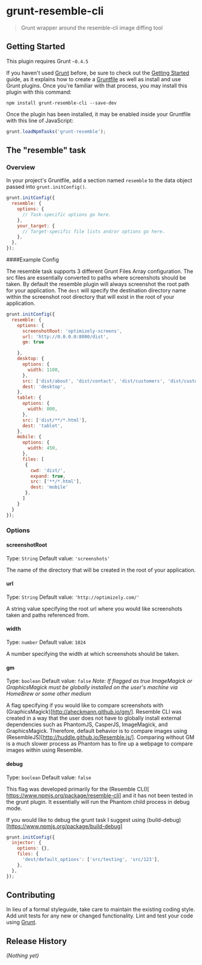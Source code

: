 # grunt-resemble-cli
> Grunt wrapper around the resemble-cli image diffing tool

## Getting Started
This plugin requires Grunt `~0.4.5`

If you haven't used [Grunt](http://gruntjs.com/) before, be sure to check out the [Getting Started](http://gruntjs.com/getting-started) guide, as it explains how to create a [Gruntfile](http://gruntjs.com/sample-gruntfile) as well as install and use Grunt plugins. Once you're familiar with that process, you may install this plugin with this command:

```shell
npm install grunt-resemble-cli --save-dev
```

Once the plugin has been installed, it may be enabled inside your Gruntfile with this line of JavaScript:

```js
grunt.loadNpmTasks('grunt-resemble');
```

## The "resemble" task

### Overview
In your project's Gruntfile, add a section named `resemble` to the data object passed into `grunt.initConfig()`.

```js
grunt.initConfig({
  resemble: {
    options: {
      // Task-specific options go here.
    },
    your_target: {
      // Target-specific file lists and/or options go here.
    },
  },
});
```

####Example Config

The resemble task supports 3 different Grunt Files Array configuration.  The src files are essentially converted to paths where screenshots should be taken.  By default the resemble plugin will always screenshot the root path for your application. The `dest` will specify the destination directory name within the screenshot root directory that will exist in the root of your application.

```js
grunt.initConfig({
  resemble: {
    options: {
      screenshotRoot: 'optimizely-screens',
      url: 'http://0.0.0.0:8000/dist',
      gm: true

    },
    desktop: {
      options: {
        width: 1100,
      },
      src: ['dist/about', 'dist/contact', 'dist/customers', 'dist/customers/customer-stories'],
      dest: 'desktop',
    },
    tablet: {
      options: {
        width: 800,
      },
      src: ['dist/**/*.html'],
      dest: 'tablet',
    },
    mobile: {
      options: {
        width: 450,
      },
      files: [
       { 
         cwd: 'dist/',
         expand: true,     
         src: ['**/*.html'],
         dest: 'mobile'
       },
      ]
    }
  }
});
```

### Options 

#### screenshotRoot
Type: `String`
Default value: `'screenshots'`

The name of the directory that will be created in the root of your application.

#### url
Type: `String`
Default value: `'http://optimizely.com/'`

A string value specifying the root url where you would like screenshots taken and paths referenced from.

#### width
Type: `number`
Default value: `1024`

A number specifying the width at which screenshots should be taken.

#### gm
Type: `boolean`
Default value: `false`
*Note: If flagged as true ImageMagick or GraphicsMagick must be globally installed on the user's machine via HomeBrew or some other medium*

A flag specifying if you would like to compare screenshots with (GraphicsMagick)[http://aheckmann.github.io/gm/]. Resemble CLI was created in a way that the user does not have to globally install external dependencies such as PhantomJS, CasperJS, ImageMagick, and GraphicsMagick.  Therefore, default behavior is to compare images using (ResembleJS)[http://huddle.github.io/Resemble.js/].  Comparing without GM is a much slower process as Phantom has to fire up a webpage to compare images within using Resemble.  

#### debug
Type: `boolean`
Default value: `false`

This flag was developed primarily for the (Resemble CLI)[ https://www.npmjs.org/package/resemble-cli] and it has not been tested in the grunt plugin.  It essentially will run the Phantom child process in debug mode.

If you would like to debug the grunt task I suggest using (build-debug)[https://www.npmjs.org/package/build-debug]

```js
grunt.initConfig({
  injector: {
    options: {},
    files: {
      'dest/default_options': ['src/testing', 'src/123'],
    },
  },
});
```

## Contributing
In lieu of a formal styleguide, take care to maintain the existing coding style. Add unit tests for any new or changed functionality. Lint and test your code using [Grunt](http://gruntjs.com/).

## Release History
_(Nothing yet)_
